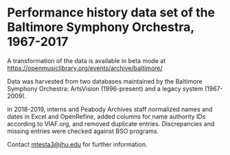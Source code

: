 # Performance history data set of the Baltimore Symphony Orchestra, 1967-2017

A transformation of the data is available in beta mode at https://openmusiclibrary.org/events/archive/baltimore/


Data was harvested from two databases maintained by the Baltimore Symphony Orchestra: ArtsVision (1996-present) and a legacy system (1967-2009). 

In 2018-2019, interns and Peabody Archives staff normalized names and dates in Excel and OpenRefine, added columns for name authority IDs according to VIAF.org, and removed duplicate entries. Discrepancies and missing entries were checked against BSO programs.

Contact mtesta3@jhu.edu for further information.
